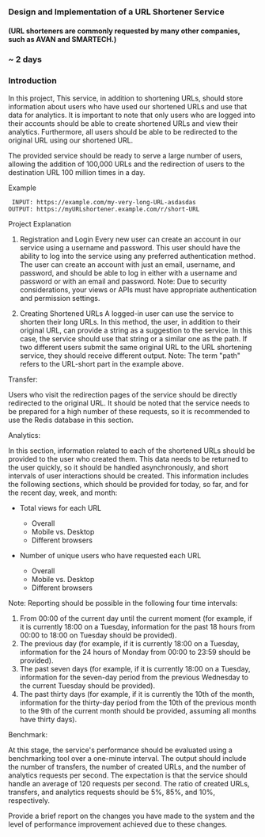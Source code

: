 ### Design and Implementation of a URL Shortener Service
#### (URL shorteners are commonly requested by many other companies, such as AVAN and SMARTECH.)
### ~ 2 days

### Introduction
In this project, This service, in addition to shortening URLs, should store information about users who have used our shortened URLs and use that data for analytics.
It is important to note that only users who are logged into their accounts should be able to create shortened URLs and view their analytics. Furthermore, all users should be able to be redirected to the original URL using our shortened URL.

The provided service should be ready to serve a large number of users, allowing the addition of 100,000 URLs and the redirection of users to the destination URL 100 million times in a day.

Example
```
 INPUT: https://example.com/my-very-long-URL-asdasdas
OUTPUT: https://myURLshortener.example.com/r/short-URL
```

Project Explanation

1. Registration and Login
    Every new user can create an account in our service using a username and password. This user should have the ability to log into the service using any preferred authentication method. The user can create an account with just an email, username, and password, and should be able to log in either with a username and password or with an email and password.
    Note: Due to security considerations, your views or APIs must have appropriate authentication and permission settings.

2. Creating Shortened URLs
A logged-in user can use the service to shorten their long URLs. In this method, the user, in addition to their original URL, can provide a string as a suggestion to the service. In this case, the service should use that string or a similar one as the path. If two different users submit the same original URL to the URL shortening service, they should receive different output.
Note: The term "path" refers to the URL-short part in the example above.


Transfer:

Users who visit the redirection pages of the service should be directly redirected to the original URL. It should be noted that the service needs to be prepared for a high number of these requests, so it is recommended to use the Redis database in this section.

Analytics:

In this section, information related to each of the shortened URLs should be provided to the user who created them. This data needs to be returned to the user quickly, so it should be handled asynchronously, and short intervals of user interactions should be created. This information includes the following sections, which should be provided for today, so far, and for the recent day, week, and month:

- Total views for each URL
  - Overall
  - Mobile vs. Desktop
  - Different browsers

- Number of unique users who have requested each URL
  -  Overall
  -  Mobile vs. Desktop
  - Different browsers

Note: Reporting should be possible in the following four time intervals:

1. From 00:00 of the current day until the current moment (for example, if it is currently 18:00 on a Tuesday, information for the past 18 hours from 00:00 to 18:00 on Tuesday should be provided).
2. The previous day (for example, if it is currently 18:00 on a Tuesday, information for the 24 hours of Monday from 00:00 to 23:59 should be provided).
3. The past seven days (for example, if it is currently 18:00 on a Tuesday, information for the seven-day period from the previous Wednesday to the current Tuesday should be provided).
4. The past thirty days (for example, if it is currently the 10th of the month, information for the thirty-day period from the 10th of the previous month to the 9th of the current month should be provided, assuming all months have thirty days).

Benchmark:

At this stage, the service's performance should be evaluated using a benchmarking tool over a one-minute interval. The output should include the number of transfers, the number of created URLs, and the number of analytics requests per second. The expectation is that the service should handle an average of 120 requests per second. The ratio of created URLs, transfers, and analytics requests should be 5%, 85%, and 10%, respectively.

Provide a brief report on the changes you have made to the system and the level of performance improvement achieved due to these changes.